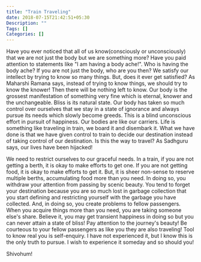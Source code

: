 ```yaml
---
title: "Train Traveling"
date: 2018-07-15T21:42:51+05:30
Description: ""
Tags: []
Categories: []
---
```


Have you ever noticed that all of us know(consciously or unconsciously) that we are not just the body but we are something more? Have you paid attention to statements like "I am having a body ache!". Who is having the body ache? If you are not just the body, who are you then? We satisfy our intellect by trying to know so many things. But, does it ever get satisfied? As Maharshi Ramana says, instead of trying to know things, we should try to know the knower! Then there will be nothing left to know. Our body is the grossest manifestation of something very fine which is eternal, knower and the unchangeable. Bliss is its natural state. Our body has taken so much control over ourselves that we stay in a state of ignorance and always pursue its needs which slowly become greeds. This is a blind unconscious effort in pursuit of happiness. Our bodies are like our carriers. Life is something like traveling in train, we board it and disembark it. What we have done is that we have given control to train to decide our destination instead of taking control of our destination. Is this the way to travel? As Sadhguru says, our lives have been hijacked!

We need to restrict ourselves to our graceful needs. In a train, if you are not getting a berth, it is okay to make efforts to get one. If you are not getting food, it is okay to make efforts to get it. But, it is sheer non-sense to reserve multiple berths, accumulating food more than you need. In doing so, you withdraw your attention from passing by scenic beauty. You tend to forget your destination because you are so much lost in garbage collection that you start defining and restricting yourself with the garbage you have collected. And, in doing so, you create problems to fellow passengers. When you acquire things more than you need, you are taking someone else's share. Believe it, you may get transient happiness in doing so but you can never attain a state of bliss! Pay attention to the journey's beauty! Be courteous to your fellow passengers as like you they are also traveling! Tool to know real you is self-enquiry. I have not experienced it, but I know this is the only truth to pursue. I wish to experience it someday and so should you!

Shivohum!

